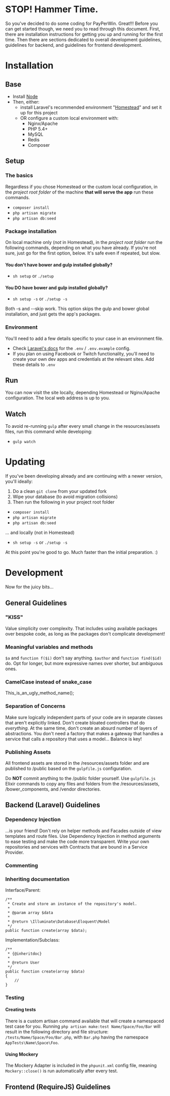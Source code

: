 # STOP! Hammer Time.

So you've decided to do some coding for PayPerWin. Great!!! Before you can get started though, we need you to read through this document. First, there are installation instructions for getting you up and running for the first time. Then there are sections dedicated to overall development guidelines, guidelines for backend, and guidelines for frontend development.

# Installation

## Base

- Install [Node](http://nodejs.org/download/)
- Then, either:
  - install Laravel's recommended environment "[Homestead](http://laravel.com/docs/5.0/homestead)" and set it up for this project
  - OR configure a custom local environment with:
    - Nginx/Apache
    - PHP 5.4+
    - MySQL
    - Redis
    - Composer

## Setup

### The basics

Regardless if you chose Homestead or the custom local configuration, in the *project root folder* of the machine **that will serve the app** run these commands.
- `composer install`
- `php artisan migrate`
- `php artisan db:seed`

### Package installation

On local machine only (*not* in Homestead), in the *project root folder* run the following commands, depending on what you have already. If you're not sure, just go for the first option, below. It's safe even if repeated, but slow.

#### You don't have **bower and gulp** installed globally?

- `sh setup` or `./setup`

#### You DO have **bower and gulp** installed globally?

- `sh setup -s` or `./setup -s`

 Both -s and --skip work. This option skips the gulp and bower global installation, and just gets the app's packages.

### Environment

You'll need to add a few details specific to your case in an environment file.
- Check [Laravel's docs](http://laravel.com/docs/5.0/configuration) for the `.env` / `.env.example` config.
- If you plan on using Facebook or Twitch functionality, you'll need to create your own dev apps and credentials at the relevant sites. Add these details to `.env`

## Run

You can now visit the site locally, depending Homestead or Nginx/Apache configuration. The local web address is up to you.

## Watch

To avoid re-running `gulp` after every small change in the resources/assets files, run this command while developing:
- `gulp watch`

# Updating

If you've been developing already and are continuing with a newer version, you'll ideally:
1. Do a clean `git clone` from your updated fork
2. Wipe your database (to avoid migration collisions)
3. Then run the following in your project root folder
  - `composer install`
  - `php artisan migrate`
  - `php artisan db:seed`

  ... and locally (not in Homestead)
  - `sh setup -s` or `./setup -s`

At this point you're good to go. Much faster than the initial preparation. :)

# Development

Now for the juicy bits...

## General Guidelines

### "KISS"

Value simplicity over complexity. That includes using available packages over bespoke code, as long as the packages don't complicate development!

### Meaningful variables and methods

`$a` and `function f($i)` don't say anything. `$author` and `function find($id)` do. Opt for longer, but more expressive names over shorter, but ambiguous ones.

### CamelCase instead of snake_case

This_is_an_ugly_method_name();

### Separation of Concerns

Make sure logically independent parts of your code are in separate classes that aren't explicitly linked. Don't create bloated controllers that do *everything.* At the same time, don't create an absurd number of layers of abstractions. You don't need a factory that makes a gateway that handles a service that calls a repository that uses a model... Balance is key!

### Publishing Assets

All frontend assets are stored in the /resources/assets folder and are published to /public based on the `gulpfile.js` configuration.

Do **NOT** commit anything to the /public folder yourself. Use `gulpfile.js` Elixir commands to copy any files and folders from the /resources/assets, /bower_components, and /vendor directories.

## Backend (Laravel) Guidelines

### Dependency Injection

...is your friend! Don't rely on helper methods and Facades outside of view templates and route files. Use Dependency Injection in method arguments to ease testing and make the code more transparent. Write your own repositories and services with Contracts that are bound in a Service Provider.

### Commenting

### Inheriting documentation

Interface/Parent:

```
/**
 * Create and store an instance of the repository's model.
 *
 * @param array $data
 *
 * @return \Illuminate\Database\Eloquent\Model
 */
public function create(array $data);
```

Implementation/Subclass:

```
/**
 * {@inheritdoc}
 *
 * @return User
 */
public function create(array $data)
{
	//
}
```

### Testing

#### Creating tests

There is a custom artisan command available that will create a namespaced test case for you. Running `php artisan make:test Name/Space/Foo/Bar` will result in the following directory and file structure: `/tests/Name/Space/Foo/Bar.php`, with `Bar.php` having the namespace `AppTests\Name\Space\Foo`.

#### Using Mockery

The Mockery Adapter is included in the `phpunit.xml` config file, meaning `Mockery::close()` is run automatically after every test.

## Frontend (RequireJS) Guidelines
